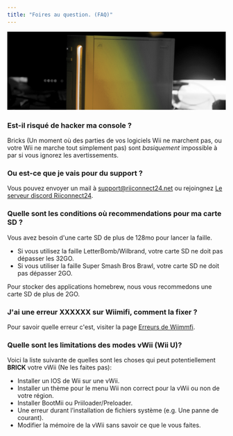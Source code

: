 ```yaml
---
title: "Foires au question. (FAQ)"
---
```


![Logo wii jaune Riiconnect24](/images/Wii_Yellow_Gray.jpg)

### Est-il risqué de hacker ma console ?
Bricks (Un moment où des parties de vos logiciels Wii ne marchent pas, ou votre Wii ne marche tout simplement pas) sont *basiquement* impossible à par si vous ignorez les avertissements.

### Ou est-ce que je vais pour du support ?
Vous pouvez envoyer un mail à support@riiconnect24.net ou rejoingnez [Le serveur discord Riiconnect24](https://discord.gg/b4Y7jfD).

### Quelle sont les conditions où recommendations pour ma carte SD ?
Vous avez besoin d'une carte SD de plus de 128mo pour lancer la faille.

- Si vous utilisez la faille LetterBomb/Wilbrand, votre carte SD ne doit pas dépasser les 32GO.
- Si vous utiliser la faille Super Smash Bros Brawl, votre carte SD ne doit pas dépasser 2GO.

Pour stocker des applications homebrew, nous vous recommedons une carte SD de plus de 2GO.

### J'ai une erreur XXXXXX sur Wiimifi, comment la fixer ?
Pour savoir quelle erreur c'est, visiter la page [Erreurs de Wiimmfi](https://wiimmfi.de/error).

### Quelle sont les limitations des modes vWii (Wii U)?
Voici la liste suivante de quelles sont les choses qui peut potentiellement **BRICK** votre vWii (Ne les faites pas):
* Installer un IOS de Wii sur une vWii.
* Installer un thème pour le menu Wii non correct pour la vWii ou non de votre région.
* Installer BootMii ou Priiloader/Preloader.
* Une erreur durant l’installation de fichiers système (e.g. Une panne de courant).
* Modifier la mémoire de la vWii sans savoir ce que le vous faites.
